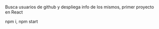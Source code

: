 Busca usuarios de github y despliega info de los mismos,
primer proyecto en React

npm i,
npm start
